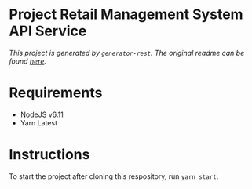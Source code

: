 # Project Retail Management System API Service

*This project is generated by `generator-rest`. The original readme can
be found [here](generator-rest.md).*

# Requirements

+ NodeJS v6.11
+ Yarn Latest

# Instructions

To start the project after cloning this respository, run `yarn start`.
